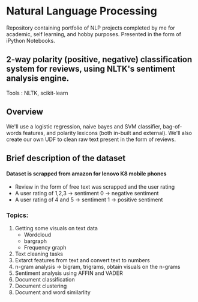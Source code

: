 # Natural Language Processing

Repository containing portfolio of NLP projects completed by me for academic, self learning, and hobby purposes. Presented in the form of iPython Notebooks.

## 2-way polarity (positive, negative) classification system for reviews, using NLTK's sentiment analysis engine.
Tools : NLTK, scikit-learn

## Overview
We'll use a logistic regression, naive bayes and SVM classifier, bag-of-words features, and polarity lexicons (both in-built and external). We'll also create our own UDF to clean raw text present in the form of reviews.

## Brief description of the dataset
#### Dataset is scrapped from amazon for lenovo K8 mobile phones
- Review in the form of free text was scrapped and the user rating
- A user rating of 1,2,3 -> sentiment 0 -> negative sentiment
- A user rating of 4 and 5 -> sentiment 1 -> positive sentiment

### Topics:
1. Getting some visuals on text data
    - Wordcloud
    - bargraph
    - Frequency graph
2. Text cleaning tasks
3. Extarct features from text and convert text to numbers
4. n-gram analysis -> bigram, trigrams, obtain visuals on the n-grams
5. Sentiment analysis using AFFIN and VADER
6. Document classification
7. Document clustering
8. Document and word similarlity
